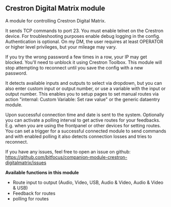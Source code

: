 ## Crestron Digital Matrix module

A module for controlling Crestron Digital Matrix.

It sends TCP commands to port 23. You must enable telnet on the Crestron device.
For troubleshooting purposes enable debug logging in the config.
Authentication is optional. On my DM, the user requires at least OPERATOR or higher level privileges, but your mileage may vary.

If you try the wrong password a few times in a row, your IP may get blocked. You'll need to unblock it using Crestron Toolbox. This module will stop attempting to reconnect until you save the config with a new password.

It detects available inputs and outputs to select via dropdown, but you can also enter custom input or output number, or use a variable with the input or output number.
This enables you to setup pages to set manual routes via action "internal: Custom Variable: Set raw value" or the generic dataentry module.

Upon successful connection time and date is sent to the system.
Optionally you can activate a polling interval to get active routes for your feedbacks. E.g. when you are using the frontpanel or other devices for setting routes.
You can set a trigger for a successful connected module to send commands and with enabled polling it also detects connection losses and tries to reconnect.

If you have any issues, feel free to open an issue on github:
https://github.com/bitfocus/companion-module-crestron-digitalmatrix/issues

**Available functions in this module**

- Route input to output (Audio, Video, USB, Audio & Video, Audio & Video & USB)
- Feedback for routes
- polling for routes
